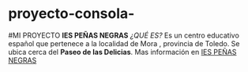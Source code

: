 # proyecto-consola-
#MI PROYECTO
**IES PEÑAS NEGRAS**
_¿QUÉ ES?_
Es un centro educativo español que pertenece a la localidad de Mora , provincia de Toledo.
Se ubica cerca del **Paseo de las Delicias**.
Mas información en [IES PEÑAS NEGRAS](http://ies-pnegras.centros.castillalamancha.es/)
